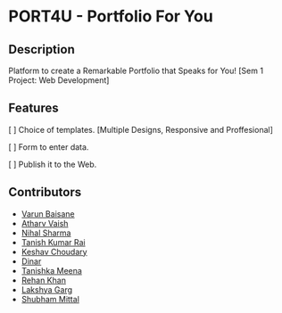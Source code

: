 # PORT4U - Portfolio For You

## Description
Platform to create a Remarkable Portfolio that Speaks for You! [Sem 1 Project: Web Development]

## Features
[ ] Choice of templates. [Multiple Designs, Responsive and Proffesional]

[ ] Form to enter data.

[ ] Publish it to the Web.

## Contributors
* [Varun Baisane](https://github.com/varunbaisane)
* [Atharv Vaish](https://github.com/JOYBOY-av)
* [Nihal Sharma](https://github.com/DarkKnight765)
* [Tanish Kumar Rai](https://github.com/TANISHRAI01)
* [Keshav Choudary](https://github.com/keshavchaudhary2006)
* [Dinar](https://github.com/din-arr)
* [Tanishka Meena](https://github.com/Tan-ish-ka)
* [Rehan Khan](https://github.com/rehan-khan7)
* [Lakshya Garg](https://github.com/lakshya-301206)
* [Shubham Mittal](https://github.com/shubham-x06)
